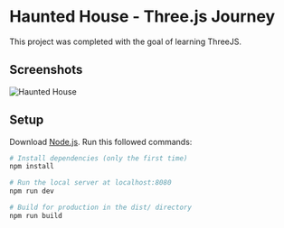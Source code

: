 # Haunted House - Three.js Journey
This project was completed with the goal of learning ThreeJS.

## Screenshots
![Haunted House](https://github.com/tungtung233/haunted-house/blob/main/docs/HauntedHouse.gif?raw=true)

## Setup
Download [Node.js](https://nodejs.org/en/download/).
Run this followed commands:

``` bash
# Install dependencies (only the first time)
npm install

# Run the local server at localhost:8080
npm run dev

# Build for production in the dist/ directory
npm run build
```
